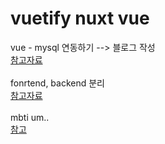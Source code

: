 # vuetify nuxt vue


vue - mysql 연동하기 --> 블로그 작성<br>
[참고자료](https://opentutorials.org/course/3347/21185)
<br><br>
fonrtend, backend 분리 <br>
[참고자료](https://vlee.kr/4155)
<br><br>
mbti um..<br>
[참고](view-source:https://minggmbti.netlify.app/)
